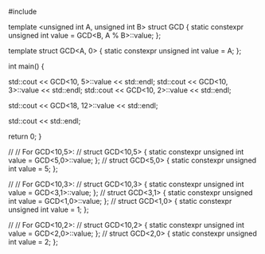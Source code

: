 #include <iostream>

template <unsigned int A, unsigned int B> struct GCD {
  static constexpr unsigned int value = GCD<B, A % B>::value;
};

template <unsigned int A> struct GCD<A, 0> {
  static constexpr unsigned int value = A;
};

int main() {

  std::cout << GCD<10, 5>::value << std::endl;
  std::cout << GCD<10, 3>::value << std::endl;
  std::cout << GCD<10, 2>::value << std::endl;

  std::cout << GCD<18, 12>::value << std::endl;

  std::cout << std::endl;

  return 0;
}

// // For GCD<10,5>:
// struct GCD<10,5> { static constexpr unsigned int value = GCD<5,0>::value; };
// struct GCD<5,0> { static constexpr unsigned int value = 5; };

// // For GCD<10,3>:
// struct GCD<10,3> { static constexpr unsigned int value = GCD<3,1>::value; };
// struct GCD<3,1> { static constexpr unsigned int value = GCD<1,0>::value; };
// struct GCD<1,0> { static constexpr unsigned int value = 1; };

// // For GCD<10,2>:
// struct GCD<10,2> { static constexpr unsigned int value = GCD<2,0>::value; };
// struct GCD<2,0> { static constexpr unsigned int value = 2; };
